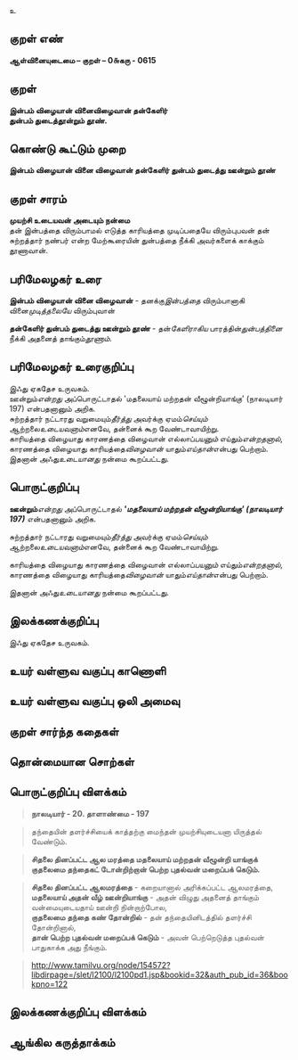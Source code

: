உ

## குறள் எண் 

**ஆள்வினையுடைமை – குறள் – 0௬கரு - 0615**  

## குறள் 

**இன்பம் விழையான் வினைவிழைவான் தன்கேளிர்  
துன்பம் துடைத்தூன்றும் தூண்.**  

## கொண்டு கூட்டும் முறை

**இன்பம் விழையான் வினை விழைவான் தன்கேளிர் துன்பம் துடைத்து ஊன்றும் தூண்**

## குறள் சாரம் 

**முயற்சி உடையவன் அடையும் நன்மை**  
தன் இன்பத்தை விரும்பாமல் எடுத்த காரியத்தை முடிப்பதையே விரும்புபவன் தன் சுற்றத்தார் நண்பர் என்ற மேற்கூரையின் துன்பத்தை நீக்கி அவர்களைக் காக்கும் தூணாவான்.  

## பரிமேலழகர் உரை

**இன்பம் விழையான் வினை விழைவான்** - தனக்கு*இன்பத்தை* விரும்பானாகி வினை*முடித்தலையே* விரும்புவான்  

**தன்கேளிர் துன்பம் துடைத்து ஊன்றும் தூண்** - தன்*கேளிராகிய* பாரத்தின்*துன்பத்தினை* நீக்கி அதனைத் தாங்கும்*தூணாம்*. 

## பரிமேலழகர் உரைகுறிப்பு   

இஃது ஏகதேச உருவகம்.  
ஊன்றும்*என்றது* அப்பொருட்டாதல் 'மதலையாய் மற்றதன் வீழூன்றி*யாங்கு*' (நாலடியார் 197) என்பதனானும் அறிக.  
சுற்றத்தார் நட்டாரது வறுமையும்*தீர்த்து* அவர்க்கு ஏமம்*செய்யும்* ஆற்றலை*உடையவனாம்*எனவே, தன்னைக் கூற வேண்டாவாயிற்று.  
காரியத்தை விழையாது காரணத்தை விழைவான் எல்லாப்*பயனும்* எய்தும்*என்றதனால்*, காரணத்தை விழையாது காரியத்தை*விழைவான்* யாதும்*எய்தான்*என்பது பெற்றாம்.  
இதனான் அஃது*உடையானது* நன்மை கூறப்பட்டது.    

## பொருட்குறிப்பு 

**ஊன்றும்***என்றது* அப்பொருட்டாதல் _**'மதலையாய் மற்றதன் வீழூன்றி*யாங்கு*' (நாலடியார் 197)**_ என்பதனானும் அறிக.

சுற்றத்தார் நட்டாரது வறுமையும்*தீர்த்து* அவர்க்கு ஏமம்*செய்யும்* ஆற்றலை*உடையவனாம்*எனவே, தன்னைக் கூற வேண்டாவாயிற்று. 

காரியத்தை விழையாது காரணத்தை விழைவான் எல்லாப்*பயனும்* எய்தும்*என்றதனால்*,  
காரணத்தை விழையாது காரியத்தை*விழைவான்* யாதும்*எய்தான்*என்பது பெற்றாம்.    

இதனான் அஃது*உடையானது* நன்மை கூறப்பட்டது.     

## இலக்கணக்குறிப்பு  

இஃது ஏகதேச உருவகம்.    

## உயர் வள்ளுவ வகுப்பு காணொளி


## உயர் வள்ளுவ வகுப்பு ஒலி அமைவு 

 
## குறள் சார்ந்த கதைகள் 


## தொன்மையான சொற்கள்


## பொருட்குறிப்பு விளக்கம்

>**நாலடியார் - 20. தாளாண்மை - 197**    

>தந்தையின் தளர்ச்சியைக் காத்தற்கு மைந்தன் முயற்சியுடையனா யிருத்தல் வேண்டும்.  


>**சிதலை தினப்பட்ட ஆல மரத்தை
மதலையாய் மற்றதன் வீழூன்றி யாங்குக்
குதலைமை தந்தைகட் டோன்றிற்றான் பெற்ற
புதல்வன் மறைப்பக் கெடும்.**  

>**சிதலை தினப்பட்ட ஆலமரத்தை** - கறையானால் அரிக்கப்பட்ட ஆலமரத்தை,  
>**மதலையாய் அதன் வீழ் ஊன்றியாங்கு** - அதன் விழுது அதனைத் தாங்கும் வன்மையுடையதாய் ஊன்றி நின்றாற்போல,  
>**குதலைமை தந்தை கண் தோன்றில்** - தன் தந்தையினிடத்தில் தளர்ச்சி தோன்றினால்,  
>**தான் பெற்ற புதல்வன் மறைப்பக் கெடும்** - அவன் பெற்றெடுத்த புதல்வன் பாதுகாக்க அது நீங்கும்.  

>http://www.tamilvu.org/node/154572?libdirpage=/slet/l2100/l2100pd1.jsp&bookid=32&auth_pub_id=36&bookpno=122  

## இலக்கணக்குறிப்பு விளக்கம்


## ஆங்கில கருத்தாக்கம் 


